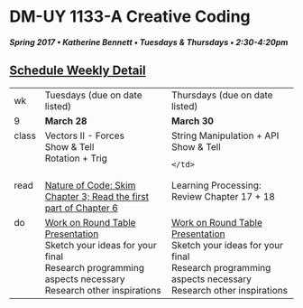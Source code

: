 # DM-UY 1133-A Creative Coding
##### Spring 2017 • Katherine Bennett • Tuesdays & Thursdays • 2:30-4:20pm 

## [Schedule Weekly Detail](Calendar.md) 

<table>
<tr>
<td>wk</td>
<td>Tuesdays (due on date listed)</td>
<td>Thursdays (due on date listed)</td>
</tr>
<!-- dates -->
<tr>
  <td valign="top">9</td>
  <td valign="top" width="48%"><strong>March 28</strong></td>
  <td valign="top" width="48%"><strong>March 30</strong></td>
</tr>
<!-- class -->
<tr>
	<td valign="top">class</td>
	<!-- day Tues -->
	<td valign="top" width="48%">
	Vectors II - Forces <br>
	Show & Tell <br>
	Rotation + Trig<br>
	</td>
	<!-- day Thurs -->
	<td valign="top" width="48%">
	String Manipulation + API <br>
	Show & Tell <br>
		
	</td>
<!-- homework -->
<tr>
  <td valign="top">read</td>
  	<!-- day Tues -->
  	<td valign="top"> 
	<a href ="http://natureofcode.com/">Nature of Code: Skim Chapter 3; Read the first part of Chapter 6 </a><br>
	</td>
  	<!-- day Thurs -->
  	<td valign="top"> 
  	Learning Processing: Review Chapter 17 + 18 </a><br>
  	</td>
 </tr>
 <!-- do -->
<tr>
  <td valign = "top">do</td>
	<!-- day Tues -->
 	<td valign = "top"> 
 		<a href = "RoundTable.md"> Work on Round Table Presentation </a> <br>	
 		Sketch your ideas for your final <br>
 		Research programming aspects necessary <br>	
 		Research other inspirations <br>
 	</td>
  	<!-- day Thurs -->
  	<td valign = "top">
		<a href = "RoundTable.md"> Work on Round Table Presentation </a> <br>	
 		Sketch your ideas for your final <br>
 		Research programming aspects necessary <br>	
 		Research other inspirations <br>
  	</td>	
</tr>
</table>